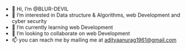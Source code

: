 - 👋 Hi, I’m @BLUR-DEVIL
- 👀 I’m interested in Data structure & Algorithms, web Development and cyber security
- 🌱 I’m currently learning web Development
- 💞️ I’m looking to collaborate on web Development
- 📫 you can reach me by mailing me at adityaanurag1961@gmail.com

<!---
BLUR-DEVIL/BLUR-DEVIL is a ✨ special ✨ repository because its `README.md` (this file) appears on your GitHub profile.
You can click the Preview link to take a look at your changes.
--->
